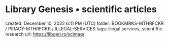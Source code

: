 # Library Genesis • scientific articles

created: December 10, 2022 6:11 PM (UTC)
folder: BOOKMRKS-MTHRFCKR / PIRACY-MTHRFCKR / ILLEGAL-SERVICES
tags: illegal services, scientiffic research
url: https://libgen.rs/scimag/